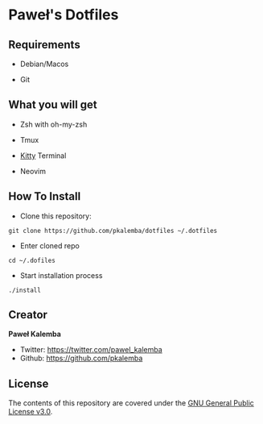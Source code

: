 # Paweł's Dotfiles

## Requirements

* Debian/Macos

* Git

## What you will get

* Zsh with oh-my-zsh

* Tmux

* [Kitty](https://github.com/kovidgoyal/kitty) Terminal

* Neovim

## How To Install

* Clone this repository:

```git clone https://github.com/pkalemba/dotfiles ~/.dotfiles```

* Enter cloned repo

 ```cd ~/.dofiles```

* Start installation process

```./install```


## Creator
**Paweł Kalemba**

* Twitter: <https://twitter.com/pawel_kalemba>
* Github: <https://github.com/pkalemba>

## License
The contents of this repository are covered under the [GNU General Public License v3.0](LICENSE).